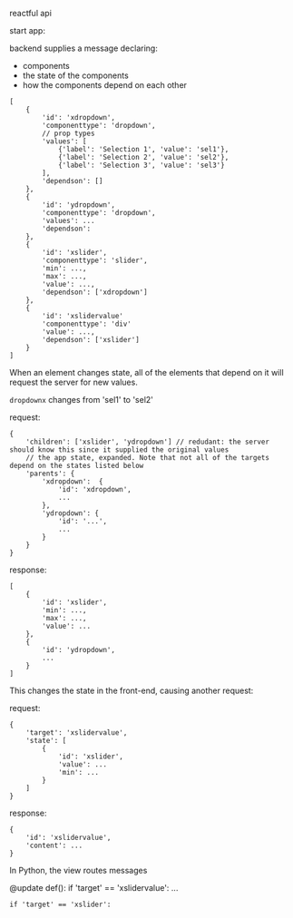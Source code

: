
reactful api

start app:

backend supplies a message declaring:
- components
- the state of the components
- how the components depend on each other

```
[
    {
        'id': 'xdropdown',
        'componenttype': 'dropdown',
        // prop types
        'values': [
            {'label': 'Selection 1', 'value': 'sel1'},
            {'label': 'Selection 2', 'value': 'sel2'},
            {'label': 'Selection 3', 'value': 'sel3'}
        ],
        'dependson': []
    },
    {
        'id': 'ydropdown',
        'componenttype': 'dropdown',
        'values': ...
        'dependson':
    },
    {
        'id': 'xslider',
        'componenttype': 'slider',
        'min': ...,
        'max': ...,
        'value': ...,
        'dependson': ['xdropdown']
    },
    {
        'id': 'xslidervalue'
        'componenttype': 'div'
        'value': ...,
        'dependson': ['xslider']
    }
]
```

When an element changes state, all of the elements that depend on it will request the server for new values.

`dropdownx` changes from 'sel1' to 'sel2'

request:
```
{
    'children': ['xslider', 'ydropdown'] // redudant: the server should know this since it supplied the original values
    // the app state, expanded. Note that not all of the targets depend on the states listed below
    'parents': {
        'xdropdown':  {
            'id': 'xdropdown',
            ...
        },
        'ydropdown': {
            'id': '...',
            ...
        }
    }
}
```

response:
```
[
    {
        'id': 'xslider',
        'min': ...,
        'max': ...,
        'value': ...
    },
    {
        'id': 'ydropdown',
        ...
    }
]
```

This changes the state in the front-end, causing another request:

request:
```
{
    'target': 'xslidervalue',
    'state': [
        {
            'id': 'xslider',
            'value': ...
            'min': ...
        }
    ]
}
```

response:
```
{
    'id': 'xslidervalue',
    'content': ...
}
```

In Python, the view routes messages

@update
def():
    if 'target' == 'xslidervalue':
        ...

    if 'target' == 'xslider':






